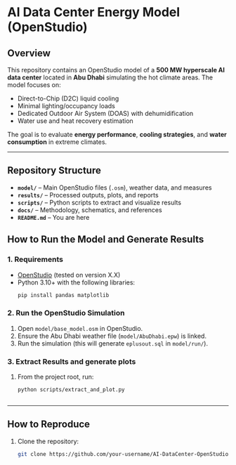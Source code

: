 
# AI Data Center Energy Model (OpenStudio)

## Overview
This repository contains an OpenStudio model of a **500 MW hyperscale AI data center** located in **Abu Dhabi** simulating the hot climate areas. The model focuses on:
- Direct-to-Chip (D2C) liquid cooling
- Minimal lighting/occupancy loads
- Dedicated Outdoor Air System (DOAS) with dehumidification
- Water use and heat recovery estimation

The goal is to evaluate **energy performance**, **cooling strategies**, and **water consumption** in extreme climates.

---

## Repository Structure
- **`model/`** – Main OpenStudio files (`.osm`), weather data, and measures
- **`results/`** – Processed outputs, plots, and reports
- **`scripts/`** – Python scripts to extract and visualize results
- **`docs/`** – Methodology, schematics, and references
- **`README.md`** – You are here


## How to Run the Model and Generate Results

### 1. Requirements
- [OpenStudio](https://openstudio.net/) (tested on version X.X)
- Python 3.10+ with the following libraries:
  ```bash
  pip install pandas matplotlib

### 2. Run the OpenStudio Simulation
1. Open `model/base_model.osm` in OpenStudio.
2. Ensure the Abu Dhabi weather file (`model/AbuDhabi.epw`) is linked.
3. Run the simulation (this will generate `eplusout.sql` in `model/run/`).

### 3. Extract Results and generate plots
1. From the project root, run:
   ```bash
   python scripts/extract_and_plot.py



---

## How to Reproduce
1. Clone the repository:
   ```bash
   git clone https://github.com/your-username/AI-DataCenter-OpenStudio.git
